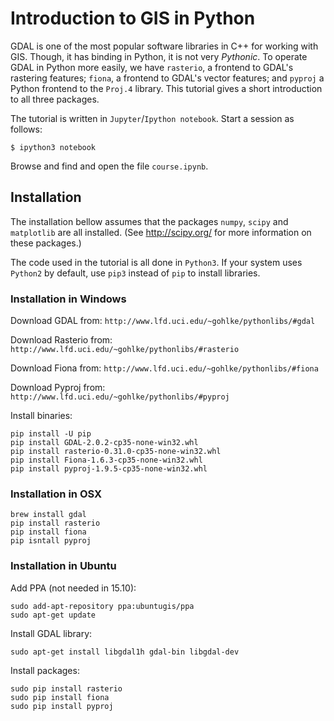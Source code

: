 # Introduction to GIS in Python

GDAL is one of the most popular software libraries in C++ for working with GIS.
Though, it has binding in Python, it is not very *Pythonic*.
To operate GDAL in Python more easily, we have `rasterio`, a frontend to GDAL's
rastering features; `fiona`, a frontend to GDAL's vector features; and `pyproj`
a Python frontend to the `Proj.4` library. This tutorial gives a short
introduction to all three packages.

The tutorial is written in `Jupyter`/`Ipython notebook`. Start a session as
follows:
```
$ ipython3 notebook
```
Browse and find and open the file `course.ipynb`.

## Installation

The installation bellow assumes that the packages `numpy`, `scipy` and
`matplotlib` are all installed.  (See http://scipy.org/ for more information on
these packages.)

The code used in the tutorial is all done in `Python3`. If your system uses
`Python2` by default, use `pip3` instead of `pip` to install libraries.

### Installation in Windows

Download GDAL from:
`http://www.lfd.uci.edu/~gohlke/pythonlibs/#gdal`

Download Rasterio from:
`http://www.lfd.uci.edu/~gohlke/pythonlibs/#rasterio`

Download Fiona from:
`http://www.lfd.uci.edu/~gohlke/pythonlibs/#fiona`

Download Pyproj from:
`http://www.lfd.uci.edu/~gohlke/pythonlibs/#pyproj`

Install binaries:
```
pip install -U pip
pip install GDAL-2.0.2-cp35-none-win32.whl
pip install rasterio-0.31.0-cp35-none-win32.whl
pip install Fiona-1.6.3-cp35-none-win32.whl
pip install pyproj-1.9.5-cp35-none-win32.whl
```

### Installation in OSX

```
brew install gdal
pip install rasterio
pip install fiona
pip isntall pyproj
```

### Installation in Ubuntu

Add PPA (not needed in 15.10):
```
sudo add-apt-repository ppa:ubuntugis/ppa
sudo apt-get update
```

Install GDAL library:
```
sudo apt-get install libgdal1h gdal-bin libgdal-dev
```

Install packages:
```
sudo pip install rasterio
sudo pip install fiona
sudo pip install pyproj
```

